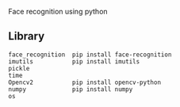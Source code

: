 Face recognition using python

## Library
```
face_recognition  pip install face-recognition
imutils           pip install imutils
pickle
time
Opencv2           pip install opencv-python
numpy             pip install numpy
os
```